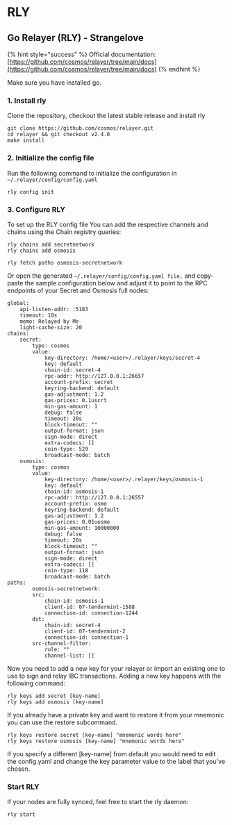 # RLY

## Go Relayer (RLY) - Strangelove

{% hint style="success" %}
Official documentation: [https://github.com/cosmos/relayer/tree/main/docs](https://github.com/cosmos/relayer/tree/main/docs)
{% endhint %}

Make sure you have installed go.

### 1. Install rly

Clone the repository, checkout the latest stable release and install rly

```
git clone https://github.com/cosmos/relayer.git
cd relayer && git checkout v2.4.0
make install
```

### 2. Initialize the config file

Run the following command to initialize the configuration in `~/.relayer/config/config.yaml`

```
rly config init
```

### 3. Configure RLY

To set up the RLY config file You can add the respective channels and chains using the Chain registry queries:

```
rly chains add secretnetwork
rly chains add osmosis

rly fetch paths osmosis-secretnetwork
```

Or open the generated `~/.relayer/config/config.yaml file,` and copy-paste the sample configuration below and adjust it to point to the RPC endpoints of your Secret and Osmosis full nodes:

```
global:
    api-listen-addr: :5183
    timeout: 10s
    memo: Relayed by Me
    light-cache-size: 20
chains:
    secret:
        type: cosmos
        value:
            key-directory: /home/<user>/.relayer/keys/secret-4
            key: default
            chain-id: secret-4
            rpc-addr: http://127.0.0.1:26657
            account-prefix: secret
            keyring-backend: default
            gas-adjustment: 1.2
            gas-prices: 0.1uscrt
            min-gas-amount: 1
            debug: false
            timeout: 20s
            block-timeout: ""
            output-format: json
            sign-mode: direct
            extra-codecs: []
            coin-type: 529
            broadcast-mode: batch
    osmosis:
        type: cosmos
        value:
            key-directory: /home/<user>/.relayer/keys/osmosis-1
            key: default
            chain-id: osmosis-1
            rpc-addr: http://127.0.0.1:26557
            account-prefix: osmo
            keyring-backend: default
            gas-adjustment: 1.2
            gas-prices: 0.01uosmo
            min-gas-amount: 10000000
            debug: false
            timeout: 20s
            block-timeout: ""
            output-format: json
            sign-mode: direct
            extra-codecs: []
            coin-type: 118
            broadcast-mode: batch
paths:
        osmosis-secretnetwork:
        src:
            chain-id: osmosis-1
            client-id: 07-tendermint-1588
            connection-id: connection-1244
        dst:
            chain-id: secret-4
            client-id: 07-tendermint-2
            connection-id: connection-1
        src-channel-filter:
            rule: ""
            channel-list: []
```

Now you need to add a new key for your relayer or import an existing one to use to sign and relay IBC transactions. Adding a new key happens with the following command:

```
rly keys add secret [key-name]  
rly keys add osmosis [key-name]
```

If you already have a private key and want to restore it from your mnemonic you can use the restore subcommand.

```
rly keys restore secret [key-name] "mnemonic words here"
rly keys restore osmosis [key-name] "mnemonic words here"
```

If you specify a different \[key-name] from default you would need to edit the config.yaml and change the key parameter value to the label that you’ve chosen.

### Start RLY

If your nodes are fully synced, feel free to start the rly daemon:

```
rly start
```

